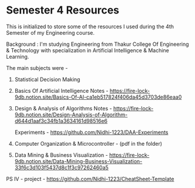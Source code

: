 # Semester 4 Resources
This is initialized to store some of the resources I used during the 4th Semester of my Engineering course. 

Background : I'm studying Engineering from Thakur College Of Engineering & Technology with specialization in Artificial Intelligence & Machine Learning. 

The main subjects were  - 
1. Statistical Decision Making 

2. Basics Of Artificial Intelligence
    Notes - https://fire-lock-9db.notion.site/Basics-Of-AI-ca1eb517824f406da45d3703de86eaa0

3. Design & Analysis of Algorithms
    Notes - https://fire-lock-9db.notion.site/Design-Analysis-of-Algorithm-d644d1aaf3c34fb1a3634161d98516e6

    Experiments - https://github.com/Nidhi-1223/DAA-Experiments

4. Computer Organization & Microcontroller  - (pdf in the folder)

5. Data Mining & Business Visualization - https://fire-lock-9db.notion.site/Data-Mining-Business-Visualization-33f6c3d103f5437d8c1f3c97262460a5

PS IV - project - https://github.com/Nidhi-1223/CheatSheet-Template
